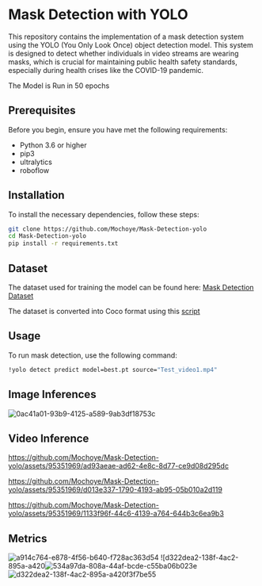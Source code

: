 # Mask Detection with YOLO

This repository contains the implementation of a mask detection system using the YOLO (You Only Look Once) object detection model. This system is designed to detect whether individuals in video streams are wearing masks, which is crucial for maintaining public health safety standards, especially during health crises like the COVID-19 pandemic.

The Model is Run in 50 epochs

## Prerequisites

Before you begin, ensure you have met the following requirements:
- Python 3.6 or higher
- pip3
- ultralytics
- roboflow

## Installation

To install the necessary dependencies, follow these steps:

```bash
git clone https://github.com/Mochoye/Mask-Detection-yolo
cd Mask-Detection-yolo
pip install -r requirements.txt
```
## Dataset

The dataset used for training the model can be found here: [Mask Detection Dataset](https://www.kaggle.com/datasets/humansintheloop/medical-mask-detection)

The dataset is converted into Coco format using this [script](https://github.com/Mochoye/Mask-Detection-yolo/blob/main/convert.py)

## Usage

To run mask detection, use the following command:

```bash
!yolo detect predict model=best.pt source="Test_video1.mp4"
```

## Image Inferences
![0ac41a01-93b9-4125-a589-9ab3df18753c](https://github.com/Mochoye/Mask-Detection-yolo/assets/95351969/30599ee3-12f9-475b-8e5b-d86820c78413)





## Video Inference


https://github.com/Mochoye/Mask-Detection-yolo/assets/95351969/ad93aeae-ad62-4e8c-8d77-ce9d08d295dc

https://github.com/Mochoye/Mask-Detection-yolo/assets/95351969/d013e337-1790-4193-ab95-05b010a2d119



https://github.com/Mochoye/Mask-Detection-yolo/assets/95351969/1133f96f-44c6-4139-a764-644b3c6ea9b3

## Metrics
![a914c764-e878-4f56-b640-f728ac363d54](https://github.com/Mochoye/Mask-Detection-yolo/assets/95351969/2a399ad2-bc27-48f6-8e4c-39bb52748d92)
![d322dea2-138f-4ac2-895a-a420![534a97da-808a-44af-bcde-c55ba06b023e](https://github.com/Mochoye/Mask-Detection-yolo/assets/95351969/7a49af5e-51cc-4186-811e-cc9b0a1c56d1)
![d322dea2-138f-4ac2-895a-a420f3f7be55](https://github.com/Mochoye/Mask-Detection-yolo/assets/95351969/22bef6c4-9953-4f8c-ab88-0994c6c8bcc3)







